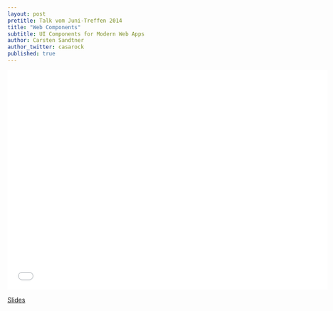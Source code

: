 ```yaml
---
layout: post
pretitle: Talk vom Juni-Treffen 2014
title: "Web Components"
subtitle: UI Components for Modern Web Apps
author: Carsten Sandtner
author_twitter: casarock
published: true
---
```


<iframe src="//casarock.github.io/brick_ferm_06-2014/" width="720" height="494" scrolling="no" frameborder="0" webkitallowfullscreen mozallowfullscreen allowfullscreen></iframe>

[Slides](http://casarock.github.io/brick_ferm_06-2014/)